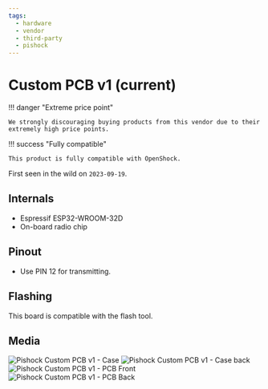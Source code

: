 ```yaml
---
tags:
  - hardware
  - vendor
  - third-party
  - pishock
---
```


# Custom PCB v1 (current)

!!! danger "Extreme price point"

    We strongly discouraging buying products from this vendor due to their extremely high price points. 

!!! success "Fully compatible"

    This product is fully compatible with OpenShock.

First seen in the wild on `2023-09-19`.

## Internals
- Espressif ESP32-WROOM-32D
- On-board radio chip

## Pinout
- Use PIN 12 for transmitting.

## Flashing

This board is compatible with the flash tool.

## Media

![Pishock Custom PCB v1 - Case](/static/pishock-custom-v1/case.jpg)
![Pishock Custom PCB v1 - Case back](/static/pishock-custom-v1/case-back.jpg)
![Pishock Custom PCB v1 - PCB Front](/static/pishock-custom-v1/pcb-front.jpg)
![Pishock Custom PCB v1 - PCB Back](/static/pishock-custom-v1/pcb-back.jpg)